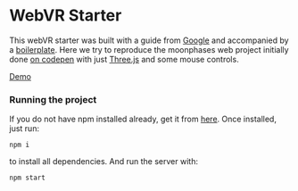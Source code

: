 # WebVR Starter

This webVR starter was built with a guide from [Google][6] and accompanied by a [boilerplate][1].
Here we try to reproduce the moonphases web project initially done [on codepen][2] with just
[Three.js][3] and some mouse controls.

[Demo][7]

### Running the project
If you do not have npm installed already, get it from [here][5]. Once installed, just run:

```
npm i
```
to install all dependencies. And run the server with:
```
npm start
```


[1]: https://github.com/borismus/webvr-boilerplate
[2]: https://codepen.io/josephrexme/pen/OEaBOa
[3]: https://threejs.org/
[4]: http://npm.im/http-server
[5]: https://nodejs.org/en/download/
[6]: https://developers.google.com/web/fundamentals/vr/getting-started-with-webvr/
[7]: https://uwmiml.github.io/webvr-starter/